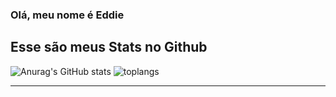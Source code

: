 ### Olá, meu nome é Eddie

## Esse são meus Stats no Github
![Anurag's GitHub stats](https://github-readme-stats.vercel.app/api?username=joao-the-carvalho&show_icons=true&theme=tokyonight)
![toplangs](https://github-readme-stats.vercel.app/api/top-langs/?username=joao-the-carvalho&theme=tokyonight)
<hr>
